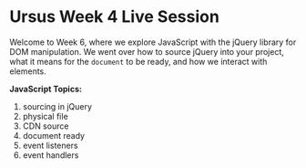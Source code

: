 # Ursus Week 4 Live Session

Welcome to Week 6, where we explore JavaScript with the jQuery library for DOM manipulation. We went over how to source jQuery into your project, what it means for the `document` to be ready, and how we interact with elements.

**JavaScript Topics:**

1. sourcing in jQuery
  1. physical file
  1. CDN source
1. document ready
1. event listeners
1. event handlers
